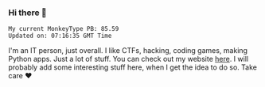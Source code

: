 ### Hi there 👋
<!-- PB START -->
```
My current MonkeyType PB: 85.59
Updated on: 07:16:35 GMT Time
```
<!-- PB END -->
I'm an IT person, just overall. I like CTFs, hacking, coding games, making Python apps. Just a lot of stuff.
You can check out my website [here](https://skill3472.github.io/).
I will probably add some interesting stuff here, when I get the idea to do so. Take care ❤️
